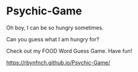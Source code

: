 # Psychic-Game

Oh boy, I can be so hungry sometimes.

Can you guess what I am hungry for?

Check out my FOOD Word Guess Game. Have fun!

https://rbynfnch.github.io/Psychic-Game/
